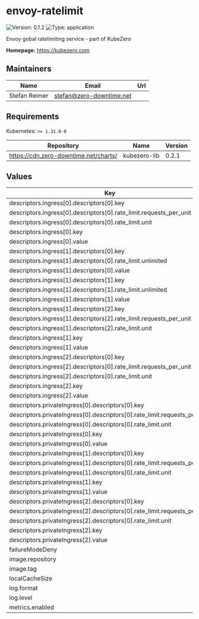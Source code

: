 # envoy-ratelimit

![Version: 0.1.2](https://img.shields.io/badge/Version-0.1.2-informational?style=flat-square) ![Type: application](https://img.shields.io/badge/Type-application-informational?style=flat-square)

Envoy gobal ratelimiting service - part of KubeZero

**Homepage:** <https://kubezero.com>

## Maintainers

| Name | Email | Url |
| ---- | ------ | --- |
| Stefan Reimer | <stefan@zero-downtime.net> |  |

## Requirements

Kubernetes: `>= 1.31.0-0`

| Repository | Name | Version |
|------------|------|---------|
| https://cdn.zero-downtime.net/charts/ | kubezero-lib | 0.2.1 |

## Values

| Key | Type | Default | Description |
|-----|------|---------|-------------|
| descriptors.ingress[0].descriptors[0].key | string | `"remote_address"` |  |
| descriptors.ingress[0].descriptors[0].rate_limit.requests_per_unit | int | `60` |  |
| descriptors.ingress[0].descriptors[0].rate_limit.unit | string | `"minute"` |  |
| descriptors.ingress[0].key | string | `"sourceIp"` |  |
| descriptors.ingress[0].value | string | `"sixtyPerMinute"` |  |
| descriptors.ingress[1].descriptors[0].key | string | `"remote_address"` |  |
| descriptors.ingress[1].descriptors[0].rate_limit.unlimited | bool | `true` |  |
| descriptors.ingress[1].descriptors[0].value | string | `"10.*"` |  |
| descriptors.ingress[1].descriptors[1].key | string | `"remote_address"` |  |
| descriptors.ingress[1].descriptors[1].rate_limit.unlimited | bool | `true` |  |
| descriptors.ingress[1].descriptors[1].value | string | `"172.16.*"` |  |
| descriptors.ingress[1].descriptors[2].key | string | `"remote_address"` |  |
| descriptors.ingress[1].descriptors[2].rate_limit.requests_per_unit | int | `10` |  |
| descriptors.ingress[1].descriptors[2].rate_limit.unit | string | `"second"` |  |
| descriptors.ingress[1].key | string | `"sourceIp"` |  |
| descriptors.ingress[1].value | string | `"tenPerSecond"` |  |
| descriptors.ingress[2].descriptors[0].key | string | `"userAgent"` |  |
| descriptors.ingress[2].descriptors[0].rate_limit.requests_per_unit | int | `180` |  |
| descriptors.ingress[2].descriptors[0].rate_limit.unit | string | `"minute"` |  |
| descriptors.ingress[2].key | string | `"headers"` |  |
| descriptors.ingress[2].value | string | `"180PerMinute"` |  |
| descriptors.privateIngress[0].descriptors[0].key | string | `"remote_address"` |  |
| descriptors.privateIngress[0].descriptors[0].rate_limit.requests_per_unit | int | `60` |  |
| descriptors.privateIngress[0].descriptors[0].rate_limit.unit | string | `"minute"` |  |
| descriptors.privateIngress[0].key | string | `"sourceIp"` |  |
| descriptors.privateIngress[0].value | string | `"sixtyPerMinute"` |  |
| descriptors.privateIngress[1].descriptors[0].key | string | `"remote_address"` |  |
| descriptors.privateIngress[1].descriptors[0].rate_limit.requests_per_unit | int | `10` |  |
| descriptors.privateIngress[1].descriptors[0].rate_limit.unit | string | `"second"` |  |
| descriptors.privateIngress[1].key | string | `"sourceIp"` |  |
| descriptors.privateIngress[1].value | string | `"tenPerSecond"` |  |
| descriptors.privateIngress[2].descriptors[0].key | string | `"userAgent"` |  |
| descriptors.privateIngress[2].descriptors[0].rate_limit.requests_per_unit | int | `180` |  |
| descriptors.privateIngress[2].descriptors[0].rate_limit.unit | string | `"minute"` |  |
| descriptors.privateIngress[2].key | string | `"headers"` |  |
| descriptors.privateIngress[2].value | string | `"180PerMinute"` |  |
| failureModeDeny | bool | `false` |  |
| image.repository | string | `"envoyproxy/ratelimit"` |  |
| image.tag | string | `"a90e0e5d"` |  |
| localCacheSize | int | `1048576` |  |
| log.format | string | `"json"` |  |
| log.level | string | `"warn"` |  |
| metrics.enabled | bool | `false` |  |
